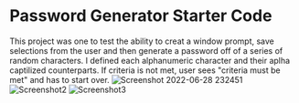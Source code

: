 # Password Generator Starter Code
This project was one to test the ability to creat a window prompt, save selections from the user and then generate a password off of a series of random characters. I defined each alphanumeric character and their aplha captilized counterparts. If criteria is not met, user sees "criteria must be met" and has to start over.
![Screenshot 2022-06-28 232451](https://user-images.githubusercontent.com/105322606/176351398-37fb57e9-a4a0-4e7f-8c2c-9a88908677a6.png)
![Screenshot2](https://user-images.githubusercontent.com/105322606/176351563-d6fd1d95-a215-49cc-9e3b-52ed243f9883.png)
![Screenshot3](https://user-images.githubusercontent.com/105322606/176351568-01c72ca9-715d-48fc-a048-1355fe26921b.png)
